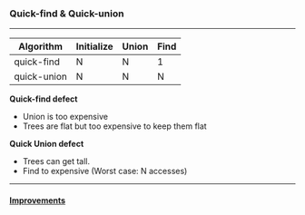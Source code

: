 ### Quick-find & Quick-union
----

| Algorithm | Initialize | Union | Find |
|-----------|------------|-------|------|
| quick-find|    N       | N     | 1    |
| quick-union | N        | N     |  N   |

<b>Quick-find defect</b>
- Union is too expensive
- Trees are flat but too expensive to keep them flat

<b>Quick Union defect</b>
- Trees can get tall.
- Find to expensive (Worst case: N accesses)

----

#### <u>Improvements</u>
